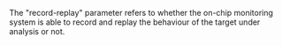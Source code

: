 The "record-replay" parameter refers to whether the on-chip monitoring system is able to record and replay the behaviour of the target under analysis or not.
